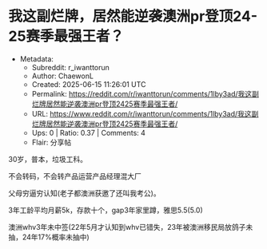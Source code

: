 # 我这副烂牌，居然能逆袭澳洲pr登顶24-25赛季最强王者？

- Metadata:
  - Subreddit: r_iwanttorun
  - Author: ChaewonL
  - Created: 2025-06-15 11:26:01 UTC
  - Permalink: https://reddit.com/r/iwanttorun/comments/1lby3ad/我这副烂牌居然能逆袭澳洲pr登顶2425赛季最强王者/
  - URL: https://www.reddit.com/r/iwanttorun/comments/1lby3ad/我这副烂牌居然能逆袭澳洲pr登顶2425赛季最强王者/
  - Ups: 0 | Ratio: 0.37 | Comments: 4
  - Flair: 分享帖


30岁，普本，垃圾工科。

不会转码，不会转产品运营产品经理混大厂

父母穷逼穷认知(老子都澳洲获邀了还叫我考公)。

3年工龄平均月薪5k，存款十个，gap3年家里蹲，雅思5.5(5.0)

澳洲whv3年未中签(22年5月才认知到whv已错失，23年被澳洲移民局放鸽子未抽，24年17%概率未抽中)

